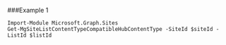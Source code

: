 ###Example 1
```
Import-Module Microsoft.Graph.Sites
Get-MgSiteListContentTypeCompatibleHubContentType -SiteId $siteId -ListId $listId
```
